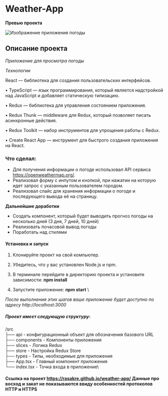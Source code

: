 # Weather-App

**Превью проекта**

![Изображение приложения погоды](https://i.imgur.com/stbq4ym.png)

## Описание проекта

_Приложение для просмотра погоды_

_Технологии_

React — библиотека для создания пользовательских интерфейсов.

• TypeScript — язык программирования, который является надстройкой над JavaScript и добавляет статическую типизацию.

• Redux — библиотека для управления состоянием приложения.

• Redux Thunk — middleware для Redux, который позволяет писать асинхронные действия.

• Redux Toolkit — набор инструментов для упрощения работы с Redux.

• Create React App — инструмент для быстрого создания приложения на React.

### Что сделал:

- Для получения информации о погоде использовал API сервиса https://openweathermap.org/.
- Реализовал форму с инпутом и кнопкой, при нажатии на которую идет запрос с указанным пользователем городом.
- Реализовал слайс для хранения информации о погоде и последующего вывода её на страницу.

**Дальнейшие доработки**

- Создать компонент, который будет выводить прогноз погоды на несколько дней (3 дня, 7 дней, 10 дней)
- Реализовать почасовой вывод погоды
- Поработать над стилями

#### Установка и запуск

1. Клонируйте проект на свой компьютер.

2. Убедитесь, что у вас установлен Node.js и npm.

3. В терминале перейдите в директорию проекта и установите зависимости:
   **npm install**

4. Запустите приложение:
   **npm start** \

_После выполнения этих шагов ваше приложение будет доступно по адресу http://localhost:3000_

##### Проект имеет следующую структуру:

/src\
├── api - конфигурационный объект для обозначения базового URL\
├── components - Компоненты приложения\
├── slices - Логика Redux\
├── store - Настройка Redux Store\
├── types - Типы, необходимые для приложения\
├── App.tsx - Главный компонент приложения\
└── index.tsx - Точка входа в приложение\

#### Ссылка на проект https://rasakre.github.io/weather-app/ Данные про восход и закат не показываются ввиду особенностей протоколов HTTP и HTTPS

